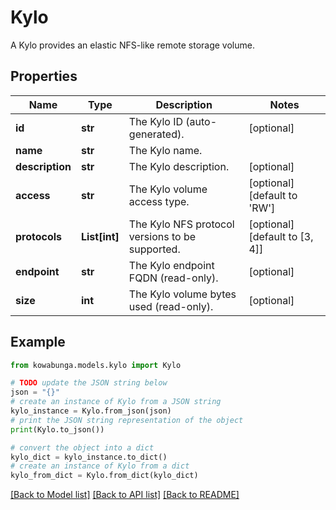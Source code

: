 # Kylo

A Kylo provides an elastic NFS-like remote storage volume.

## Properties

Name | Type | Description | Notes
------------ | ------------- | ------------- | -------------
**id** | **str** | The Kylo ID (auto-generated). | [optional] 
**name** | **str** | The Kylo name. | 
**description** | **str** | The Kylo description. | [optional] 
**access** | **str** | The Kylo volume access type. | [optional] [default to 'RW']
**protocols** | **List[int]** | The Kylo NFS protocol versions to be supported. | [optional] [default to [3, 4]]
**endpoint** | **str** | The Kylo endpoint FQDN (read-only). | [optional] 
**size** | **int** | The Kylo volume bytes used (read-only). | [optional] 

## Example

```python
from kowabunga.models.kylo import Kylo

# TODO update the JSON string below
json = "{}"
# create an instance of Kylo from a JSON string
kylo_instance = Kylo.from_json(json)
# print the JSON string representation of the object
print(Kylo.to_json())

# convert the object into a dict
kylo_dict = kylo_instance.to_dict()
# create an instance of Kylo from a dict
kylo_from_dict = Kylo.from_dict(kylo_dict)
```
[[Back to Model list]](../README.md#documentation-for-models) [[Back to API list]](../README.md#documentation-for-api-endpoints) [[Back to README]](../README.md)


